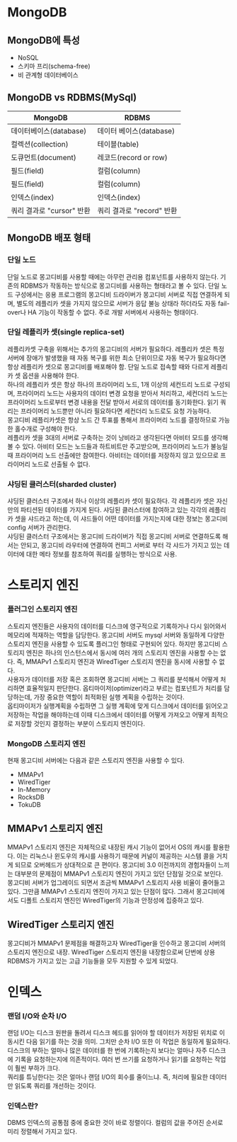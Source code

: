 # MongoDB

## MongoDB에 특성

- NoSQL
- 스키마 프리(schema-free)
- 비 관계형 데이터베이스

## MongoDB vs RDBMS(MySql)

| MongoDB            | RDBMS              |
|--------------------|--------------------|
| 데이터베이스(database)   | 데이터 베이스(database)  |
| 컬렉션(collection)    | 테이블(table)         |
| 도큐먼트(document)     | 레코드(record or row) |
| 필드(field)          | 컬럼(column)         |
| 필드(field)          | 컬럼(column)         |
| 인덱스(index)         | 인덱스(index)         |
| 쿼리 결과로 "cursor" 반환 | 쿼리 결과로 "record" 반환 |

## MongoDB 배포 형태

### 단일 노드

단일 노드로 몽고디비를 사용할 때에는 아무런 관리용 컴포넌트를 사용하지 않는다. 기존의 RDBMS가 작동하는 방식으로 몽고디비를 사용하는 형태라고 볼 수 있다.
단일 노드 구성에서는 응용 프로그램의 몽고디비 드라이버가 몽고디비 서버로 직접 연결하게 되며, 별도의 레플리카 셋을 가지지 않으므로 서버가 응답 불능 상태라 하더라도
자동 fail-over나 HA 기능이 작동할 수 없다. 주로 개발 서버에서 사용하는 형태이다.

### 단일 레플리카 셋(single replica-set)

레플리카셋 구축을 위해서는 추가의 몽고디비의 서버가 필요하다. 레플리카 셋은 특정 서버에 장애가 발생했을 때 자동 복구를 위한 최소 단위이므로 자동 복구가 필요하다면
항상 레플리카 셋으로 몽고디비를 배포해야 함. 단일 노드로 접속할 때와 다르게 레플리카 셋 옵션을 사용해야 한다.  
하나의 레플리카 셋은 항상 하나의 프라이머리 노드, 1개 이상의 세컨드리 노드로 구성되며, 프라이머리 노드는 사용자의 데이터 변경 요청을 받아서 처리하고, 세컨더리
노드는 프라이머리 노드로부터 변경 내용을 전달 받아서 서로의 데이터를 동기화한다. 읽기 쿼리는 프라이머리 노드뿐만 아니라 필요하다면 세컨더리 노드로도 요청 가능하다.   
몽고디비 레플리카셋은 항상 노드 간 투표를 통해서 프라이머리 노드를 결정하므로 가능한 홀수개로 구성해야 한다.   
레플리카 셋을 3대의 서버로 구축하는 것이 낭비라고 생각된다면 아비터 모드를 생각해 볼 수 있다. 아비터 모드는 노드들과 하트비트만 주고받으며, 프라이머리 노드가 불능일 때
프라이머리 노드 선출에만 참여한다. 아비터는 데이터를 저장하지 않고 있으므로 프라이머리 노드로 선출될 수 없다.

### 샤딩된 클러스터(sharded cluster)

샤딩된 클러스터 구조에서 하나 이상의 레플리카 셋이 필요하다. 각 레플리카 셋은 자신만의 파티션된 데이터를 가지게 된다. 샤딩된 클러스터에 참여하고 있는 각각의 레플리카 셋을
샤드라고 하는데, 이 샤드들이 어떤 데이터를 가지는지에 대한 정보는 몽고디비 config 서버가 관리한다.   
샤딩된 클러스터 구조에서는 몽고디비 드라이버가 직접 몽고디비 서버로 연결하도록 해서는 안되고, 몽고디비 라우터에 연결하여 컨피그 서버로 부터 각 샤드가 가지고 있는
데이터에 대한 메타 정보를 참조하여 쿼리를 실행하는 방식으로 사용.

# 스토리지 엔진

### 플러그인 스토리지 엔진

스토리지 엔진들은 사용자의 데이터를 디스크에 영구적으로 기록하거나 다시 읽어와서 메모리에 적재하는 역할을 담당한다.
몽고디비 서버도 mysql 서버와 동일하게 다양한 스토리지 엔진을 사용할 수 있도록 플러그인 형태로 구현되어 있다. 하지만 몽고디비 스토리지 엔진은 하나의 인스턴스에서 동시에
여러 개의 스토리지 엔진을 사용할 수는 없다. 즉, MMAPv1 스토리지 엔진과 WiredTiger 스토리지 엔진을 동시에 사용할 수 없다.   
사용자가 데이터를 저장 혹은 조회하면 몽고디비 서버는 그 쿼리를 분석해서 어떻게 처리하면 효율적일지 판단한다. 옵티마이저(optimizer)라고 부르는 컴포넌트가 처리를 담당하는데,
가장 중요한 역할이 최적화된 실행 계획을 수립하는 것이다.    
옵티마이저가 실행계획을 수립하면 그 실행 계획에 맞게 디스크에서 데이터를 읽어오고 저장하는 작업을 해야하는데 이때 디스크에서 데이터를 어떻게 가져오고 어떻게 최적으로 저장할
것인지 결정하는 부분이 스토리지 엔진이다.

### MongoDB 스토리지 엔진

현재 몽고디비 서버에는 다음과 같은 스토리지 엔진을 사용할 수 있다.

- MMAPv1
- WiredTiger
- In-Memory
- RocksDB
- TokuDB

## MMAPv1 스토리지 엔진

MMAPv1 스토리지 엔진은 자체적으로 내장된 캐시 기능이 없어서 OS의 캐시를 활용한다. 이는 리눅스나 윈도우의 캐시를 사용하기 때문에 커널이 제공하는 시스템 콜을 거치게 되므로
오버헤드가 상대적으로 큰 편이다. 몽고디비 3.0 이전까지의 경험자들이 느끼는 대부분의 문제점이 MMAPv1 스토리지 엔진이 가지고 있던 단점일 것으로 보인다.   
몽고디비 서버가 업그레이드 되면서 조금씩 MMAPv1 스토리지 사용 비율이 줄어들고 있다. 그만큼 MMAPv1 스토리지 엔진이 가지고 있는 단점이 많다. 그래서 몽고디비에서도 디폴트 스토리지 엔진인
WiredTiger의 기능과 안정성에 집중하고 있다.

## WiredTiger 스토리지 엔진

몽고디비가 MMAPv1 문제점을 해결하고자 WiredTiger을 인수하고 몽고디비 서버의 스토리지 엔진으로 내장. WiredTiger 스토리지 엔진을 내장함으로써 단번에 상용 RDBMS가 가지고
있는 고급 기능들을 모두 지원할 수 있게 되었다.

# 인덱스

### 랜덤 I/O와 순차 I/O

랜덤 I/O는 디스크 원판을 돌려서 디스크 헤드를 읽어야 할 데이터가 저장된 위치로 이동시킨 다음 읽기를 하는 것을 의미. 그치만 순차 I/O 또한 이 작업은 동일하게 필요하다.   
디스크의 부하는 얼마나 많은 데이터를 한 번에 기록하는지 보다는 얼마나 자주 디스크에 기록을 요청하는지에 의존적이다. 여러 번 쓰기를 요청하거나 읽기를 요청하는 작업이 훨씬 부하가 크다.   
쿼리를 튜닝한다는 것은 얼마나 랜덤 I/O의 회수를 줄이느냐. 즉, 처리에 필요한 데이터만 읽도록 쿼리를 개선하는 것이다.

### 인덱스란?

DBMS 인덱스의 공통점 중에 중요한 것이 바로 정렬이다. 컬럼의 값을 주어진 순서로 미리 정렬해서 가지고 있다.


